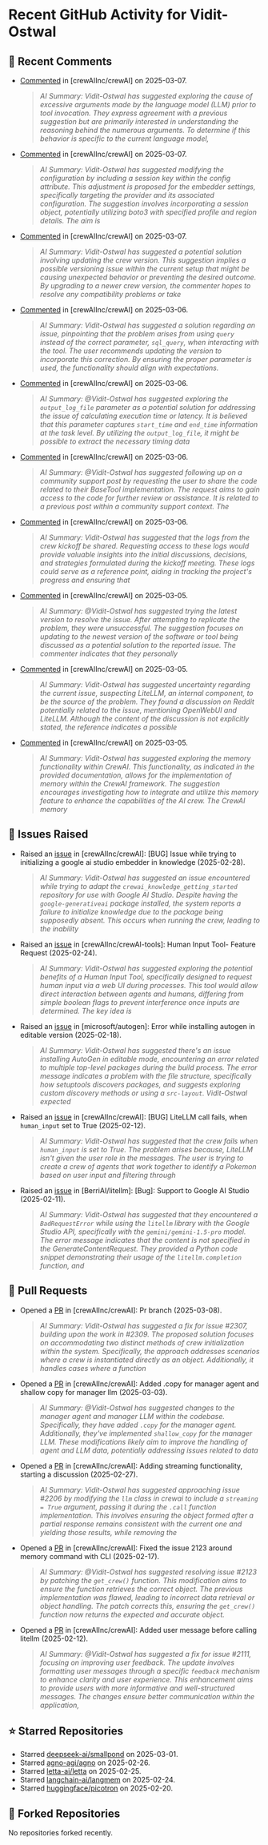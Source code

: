 # Recent GitHub Activity for Vidit-Ostwal

## 💬 Recent Comments
- [Commented](https://github.com/crewAIInc/crewAI/issues/2288#issuecomment-2706538369) in [crewAIInc/crewAI] on 2025-03-07.
  > *AI Summary: Vidit-Ostwal has suggested exploring the cause of excessive arguments made by the language model (LLM) prior to tool invocation. They express agreement with a previous suggestion but are primarily interested in understanding the reasoning behind the numerous arguments. To determine if this behavior is specific to the current language model,*
- [Commented](https://github.com/crewAIInc/crewAI/issues/2299#issuecomment-2706530675) in [crewAIInc/crewAI] on 2025-03-07.
  > *AI Summary: Vidit-Ostwal has suggested modifying the configuration by including a session key within the config attribute. This adjustment is proposed for the embedder settings, specifically targeting the provider and its associated configuration. The suggestion involves incorporating a session object, potentially utilizing boto3 with specified profile and region details. The aim is*
- [Commented](https://github.com/crewAIInc/crewAI/issues/1998#issuecomment-2706313002) in [crewAIInc/crewAI] on 2025-03-07.
  > *AI Summary: Vidit-Ostwal has suggested a potential solution involving updating the crew version. This suggestion implies a possible versioning issue within the current setup that might be causing unexpected behavior or preventing the desired outcome. By upgrading to a newer crew version, the commenter hopes to resolve any compatibility problems or take*
- [Commented](https://github.com/crewAIInc/crewAI/issues/1866#issuecomment-2704446036) in [crewAIInc/crewAI] on 2025-03-06.
  > *AI Summary: Vidit-Ostwal has suggested a solution regarding an issue, pinpointing that the problem arises from using `query` instead of the correct parameter, `sql_query`, when interacting with the tool. The user recommends updating the version to incorporate this correction. By ensuring the proper parameter is used, the functionality should align with expectations.*
- [Commented](https://github.com/crewAIInc/crewAI/issues/1875#issuecomment-2704429873) in [crewAIInc/crewAI] on 2025-03-06.
  > *AI Summary: @Vidit-Ostwal has suggested exploring the `output_log_file` parameter as a potential solution for addressing the issue of calculating execution time or latency. It is believed that this parameter captures `start_time` and `end_time` information at the task level. By utilizing the `output_log_file`, it might be possible to extract the necessary timing data*
- [Commented](https://github.com/crewAIInc/crewAI/issues/2288#issuecomment-2704377369) in [crewAIInc/crewAI] on 2025-03-06.
  > *AI Summary: @Vidit-Ostwal has suggested following up on a community support post by requesting the user to share the code related to their BaseTool implementation. The request aims to gain access to the code for further review or assistance. It is related to a previous post within a community support context. The*
- [Commented](https://github.com/crewAIInc/crewAI/issues/2294#issuecomment-2704225087) in [crewAIInc/crewAI] on 2025-03-06.
  > *AI Summary: Vidit-Ostwal has suggested that the logs from the crew kickoff be shared. Requesting access to these logs would provide valuable insights into the initial discussions, decisions, and strategies formulated during the kickoff meeting. These logs could serve as a reference point, aiding in tracking the project's progress and ensuring that*
- [Commented](https://github.com/crewAIInc/crewAI/issues/1882#issuecomment-2701818692) in [crewAIInc/crewAI] on 2025-03-05.
  > *AI Summary: @Vidit-Ostwal has suggested trying the latest version to resolve the issue. After attempting to replicate the problem, they were unsuccessful. The suggestion focuses on updating to the newest version of the software or tool being discussed as a potential solution to the reported issue. The commenter indicates that they personally*
- [Commented](https://github.com/crewAIInc/crewAI/issues/2282#issuecomment-2701402365) in [crewAIInc/crewAI] on 2025-03-05.
  > *AI Summary: Vidit-Ostwal has suggested uncertainty regarding the current issue, suspecting LiteLLM, an internal component, to be the source of the problem. They found a discussion on Reddit potentially related to the issue, mentioning OpenWebUI and LiteLLM. Although the content of the discussion is not explicitly stated, the reference indicates a possible*
- [Commented](https://github.com/crewAIInc/crewAI/issues/2284#issuecomment-2701361461) in [crewAIInc/crewAI] on 2025-03-05.
  > *AI Summary: Vidit-Ostwal has suggested exploring the memory functionality within CrewAI. This functionality, as indicated in the provided documentation, allows for the implementation of memory within the CrewAI framework. The suggestion encourages investigating how to integrate and utilize this memory feature to enhance the capabilities of the AI crew. The CrewAI memory*

## 🐛 Issues Raised
- Raised an [issue](https://github.com/crewAIInc/crewAI/issues/2255) in [crewAIInc/crewAI]: [BUG] Issue while trying to initializing a google ai studio embedder in knowledge (2025-02-28).
  > *AI Summary: Vidit-Ostwal has suggested an issue encountered while trying to adapt the `crewai_knowledge_getting_started` repository for use with Google AI Studio. Despite having the `google-generativeai` package installed, the system reports a failure to initialize knowledge due to the package being supposedly absent. This occurs when running the crew, leading to the inability*
- Raised an [issue](https://github.com/crewAIInc/crewAI-tools/issues/223) in [crewAIInc/crewAI-tools]: Human Input Tool- Feature Request (2025-02-24).
  > *AI Summary: Vidit-Ostwal has suggested exploring the potential benefits of a Human Input Tool, specifically designed to request human input via a web UI during processes. This tool would allow direct interaction between agents and humans, differing from simple boolean flags to prevent interference once inputs are determined. The key idea is*
- Raised an [issue](https://github.com/microsoft/autogen/issues/5591) in [microsoft/autogen]: Error while installing autogen in editable version (2025-02-18).
  > *AI Summary: Vidit-Ostwal has suggested there's an issue installing AutoGen in editable mode, encountering an error related to multiple top-level packages during the build process. The error message indicates a problem with the file structure, specifically how setuptools discovers packages, and suggests exploring custom discovery methods or using a `src-layout`. Vidit-Ostwal expected*
- Raised an [issue](https://github.com/crewAIInc/crewAI/issues/2111) in [crewAIInc/crewAI]: [BUG] LiteLLM call fails, when `human_input` set to True (2025-02-12).
  > *AI Summary: Vidit-Ostwal has suggested that the crew fails when `human_input` is set to True. The problem arises because, LiteLLM isn't given the user role in the messages. The user is trying to create a crew of agents that work together to identify a Pokemon based on user input and filtering through*
- Raised an [issue](https://github.com/BerriAI/litellm/issues/8467) in [BerriAI/litellm]: [Bug]: Support to Google AI Studio (2025-02-11).
  > *AI Summary: Vidit-Ostwal has suggested that they encountered a `BadRequestError` while using the `litellm` library with the Google Studio API, specifically with the `gemini/gemini-1.5-pro` model. The error message indicates that the content is not specified in the GenerateContentRequest. They provided a Python code snippet demonstrating their usage of the `litellm.completion` function, and*

## 🚀 Pull Requests
- Opened a [PR](https://github.com/crewAIInc/crewAI/pull/2312) in [crewAIInc/crewAI]: Pr branch (2025-03-08).
  > *AI Summary: Vidit-Ostwal has suggested a fix for issue #2307, building upon the work in #2309. The proposed solution focuses on accommodating two distinct methods of crew initialization within the system. Specifically, the approach addresses scenarios where a crew is instantiated directly as an object. Additionally, it handles cases where a function*
- Opened a [PR](https://github.com/crewAIInc/crewAI/pull/2265) in [crewAIInc/crewAI]: Added .copy for manager agent and shallow copy for manager llm (2025-03-03).
  > *AI Summary: @Vidit-Ostwal has suggested changes to the manager agent and manager LLM within the codebase. Specifically, they have added `.copy` for the manager agent. Additionally, they've implemented `shallow_copy` for the manager LLM. These modifications likely aim to improve the handling of agent and LLM data, potentially addressing issues related to data*
- Opened a [PR](https://github.com/crewAIInc/crewAI/pull/2247) in [crewAIInc/crewAI]: Adding streaming functionality, starting a discussion (2025-02-27).
  > *AI Summary: Vidit-Ostwal has suggested approaching issue #2206 by modifying the `llm` class in crewai to include a `streaming = True` argument, passing it during the `.call` function implementation. This involves ensuring the object formed after a partial response remains consistent with the current one and yielding those results, while removing the*
- Opened a [PR](https://github.com/crewAIInc/crewAI/pull/2155) in [crewAIInc/crewAI]: Fixed the issue 2123 around memory command with CLI (2025-02-17).
  > *AI Summary: @Vidit-Ostwal has suggested resolving issue #2123 by patching the `get_crew()` function. This modification aims to ensure the function retrieves the correct object. The previous implementation was flawed, leading to incorrect data retrieval or object handling. The patch corrects this, ensuring the `get_crew()` function now returns the expected and accurate object.*
- Opened a [PR](https://github.com/crewAIInc/crewAI/pull/2112) in [crewAIInc/crewAI]: Added user message before calling litellm (2025-02-12).
  > *AI Summary: @Vidit-Ostwal has suggested a fix for issue #2111, focusing on improving user feedback. The update involves formatting user messages through a specific `feedback` mechanism to enhance clarity and user experience. This enhancement aims to provide users with more informative and well-structured messages. The changes ensure better communication within the application,*

## ⭐ Starred Repositories
- Starred [deepseek-ai/smallpond](https://github.com/deepseek-ai/smallpond) on 2025-03-01.
- Starred [agno-agi/agno](https://github.com/agno-agi/agno) on 2025-02-26.
- Starred [letta-ai/letta](https://github.com/letta-ai/letta) on 2025-02-25.
- Starred [langchain-ai/langmem](https://github.com/langchain-ai/langmem) on 2025-02-24.
- Starred [huggingface/picotron](https://github.com/huggingface/picotron) on 2025-02-20.

## 🍴 Forked Repositories
No repositories forked recently.
